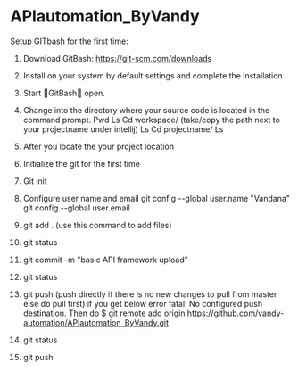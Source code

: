 # APIautomation_ByVandy


Setup GITbash for the first time:

1.	Download GitBash:
https://git-scm.com/downloads

2.	Install on your system by default settings and complete the installation
3.	Start GitBash open.
4.	Change into the directory where your source code is located in the command prompt.
Pwd
Ls
Cd workspace/   (take/copy the path next to your projectname under intellij)
Ls
Cd projectname/
Ls
5.	After you locate the your project location
6.	Initialize the git for the first time
7.	Git init
8.	Configure user name and email
git config --global user.name "Vandana" 
git config --global user.email <email>
9.	git add .   (use this command to add files)
10.	git status
11.	git commit -m "basic API framework upload"
12.	git status
13.	git push       (push directly if there is no new changes to pull from master else do pull first)
if you get below error
fatal: No configured push destination.
Then do
$ git remote add origin https://github.com/vandy-automation/APIautomation_ByVandy.git
14.	git status
15.	git push
